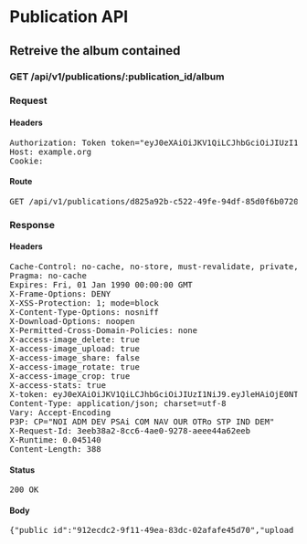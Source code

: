 # Publication API

## Retreive the album contained

### GET /api/v1/publications/:publication_id/album
### Request

#### Headers

<pre>Authorization: Token token=&quot;eyJ0eXAiOiJKV1QiLCJhbGciOiJIUzI1NiJ9.eyJleHAiOjE0NTU1NTIxNzksImFiaWxpdGllcyI6e30sInVzZXJfaWQiOiJjZmQ4MzcxNC0xNDIxLTQyM2MtOTU4Mi1iYTNhNzExY2Y0ZWIifQ.x9E8yKDMIrGjenYSmIYiNeH-mHKbcMd70_ZFnzJEwAE&quot;
Host: example.org
Cookie: </pre>

#### Route

<pre>GET /api/v1/publications/d825a92b-c522-49fe-94df-85d0f6b0720a/album</pre>

### Response

#### Headers

<pre>Cache-Control: no-cache, no-store, must-revalidate, private, max-age=0
Pragma: no-cache
Expires: Fri, 01 Jan 1990 00:00:00 GMT
X-Frame-Options: DENY
X-XSS-Protection: 1; mode=block
X-Content-Type-Options: nosniff
X-Download-Options: noopen
X-Permitted-Cross-Domain-Policies: none
X-access-image_delete: true
X-access-image_upload: true
X-access-image_share: false
X-access-image_rotate: true
X-access-image_crop: true
X-access-stats: true
X-token: eyJ0eXAiOiJKV1QiLCJhbGciOiJIUzI1NiJ9.eyJleHAiOjE0NTU1NTIxNzksImFiaWxpdGllcyI6e30sInVzZXJfaWQiOiJjZmQ4MzcxNC0xNDIxLTQyM2MtOTU4Mi1iYTNhNzExY2Y0ZWIifQ.x9E8yKDMIrGjenYSmIYiNeH-mHKbcMd70_ZFnzJEwAE
Content-Type: application/json; charset=utf-8
Vary: Accept-Encoding
P3P: CP=&quot;NOI ADM DEV PSAi COM NAV OUR OTRo STP IND DEM&quot;
X-Request-Id: 3eeb38a2-8cc6-4ae0-9278-aeee44a62eeb
X-Runtime: 0.045140
Content-Length: 388</pre>

#### Status

<pre>200 OK</pre>

#### Body

<pre>{"public_id":"912ecdc2-9f11-49ea-83dc-02afafe45d70","upload_form":{"url":"https://api-de.cloudinary.com/v1_1/hwja6b0dx/auto/upload","params":{"timestamp":1455537779,"transformation":"a_exif","type":"private","tags":"912ecdc2-9f11-49ea-83dc-02afafe45d70","signature":"822e6f087815a96fdbc3d99b0b3319a7750bd236","api_key":"744524991939777"}},"images_count":0,"views_count":0,"thumbnails":[]}</pre>
